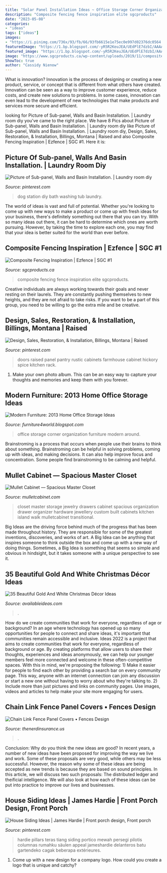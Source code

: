 ```yaml
---
title: "Solar Panel Installation Ideas ~ Office Storage Corner Organization Furniture Modern Around"
description: "Composite fencing fence inspiration elite sgcproducts"
date: "2023-05-08"
categories:
- "ideas"
tags: ["ideas"]
images:
- "https://i.pinimg.com/736x/93/fb/66/93fb6615e1e75ec0e997d02376dc0564.jpg"
featuredImage: "https://1.bp.blogspot.com/-yR5R2KeuJEA/UEdPlE7dzbI/AAAAAAAAH_s/1CEaA9mH7yI/s1600/2013-Home-Office-Storage-Organization-Solutions-5.jpg"
featured_image: "https://1.bp.blogspot.com/-yR5R2KeuJEA/UEdPlE7dzbI/AAAAAAAAH_s/1CEaA9mH7yI/s1600/2013-Home-Office-Storage-Organization-Solutions-5.jpg"
image: "https://www.sgcproducts.ca/wp-content/uploads/2019/11/compositefencingopenworkmouldingdesign.jpg"
ShowToc: true
author: "Cassidy Nienow"
---
```



What is innovation?
Innovation is the process of designing or creating a new product, service, or concept that is different from what others have created. Innovation can be seen as a way to improve customer experience, reduce costs, and create new solutions to problems. In some cases, innovation can even lead to the development of new technologies that make products and services more secure and efficient.

	

		
looking for Picture of Sub-panel, Walls and Basin Installation. | Laundry room diy you've came to the right place. We have 8 Pics about Picture of Sub-panel, Walls and Basin Installation. | Laundry room diy like Picture of Sub-panel, Walls and Basin Installation. | Laundry room diy, Design, Sales, Restoration, &amp; Installation, Billings, Montana | Raised and also Composite Fencing Inspiration | Ezfence | SGC #1. Here it is:
		
    
## Picture Of Sub-panel, Walls And Basin Installation. | Laundry Room Diy

<img loading=lazy src="https://i.pinimg.com/736x/93/fb/66/93fb6615e1e75ec0e997d02376dc0564.jpg" onerror="this.onerror=null;this.src='https://tse1.mm.bing.net/th?id=OIP.8kdHPqVYvMni6OcQ4qKULQHaNK&amp;pid=15.1';" alt="Picture of Sub-panel, Walls and Basin Installation. | Laundry room diy">

_Source: pinterest.com_

>dog station diy bath washing tub laundry. 

	

The world of ideas is vast and full of potential. Whether you're looking to come up with new ways to make a product or come up with fresh ideas for your business, there's definitely something out there that you can try. With so many ideas out there, it can be hard to determine which ones are worth pursuing. However, by taking the time to explore each one, you may find that your idea is better suited for the world than ever before.

    
## Composite Fencing Inspiration | Ezfence | SGC #1

<img loading=lazy src="https://www.sgcproducts.ca/wp-content/uploads/2019/11/compositefencingopenworkmouldingdesign.jpg" onerror="this.onerror=null;this.src='https://tse1.mm.bing.net/th?id=OIP.lMj_l3BX885kRhZTuiizswHaE8&amp;pid=15.1';" alt="Composite Fencing Inspiration | Ezfence | SGC #1">

_Source: sgcproducts.ca_

>composite fencing fence inspiration elite sgcproducts. 

	

Creative individuals are always working towards their goals and never resting on their laurels. They are constantly pushing themselves to new heights, and they are not afraid to take risks. If you want to be a part of this group, you need to be willing to go the extra mile and be creative.

    
## Design, Sales, Restoration, &amp; Installation, Billings, Montana | Raised

<img loading=lazy src="https://i.pinimg.com/736x/94/4d/db/944ddb7eaaa6433f7ae3526925315bf6--raised-panel-spice-racks.jpg" onerror="this.onerror=null;this.src='https://tse2.mm.bing.net/th?id=OIP.gj_9MWT9L-dBq_ZHLGuAoADIEs&amp;pid=15.1';" alt="Design, Sales, Restoration, &amp; Installation, Billings, Montana | Raised">

_Source: pinterest.com_

>doors raised panel pantry rustic cabinets farmhouse cabinet hickory spice kitchen rack. 

	

1. Make your own photo album. This can be an easy way to capture your thoughts and memories and keep them with you forever.

    
## Modern Furniture: 2013 Home Office Storage Ideas

<img loading=lazy src="https://1.bp.blogspot.com/-yR5R2KeuJEA/UEdPlE7dzbI/AAAAAAAAH_s/1CEaA9mH7yI/s1600/2013-Home-Office-Storage-Organization-Solutions-5.jpg" onerror="this.onerror=null;this.src='https://tse4.mm.bing.net/th?id=OIP.QisjBvIiMFzwj67s0k03MgHaJ3&amp;pid=15.1';" alt="Modern Furniture: 2013 Home Office Storage Ideas">

_Source: furniture4world.blogspot.com_

>office storage corner organization furniture modern around. 

	

Brainstroming is a process that occurs when people use their brains to think about something. Brainstroming can be helpful in solving problems, coming up with ideas, and making decisions. It can also help improve focus and concentration. Some people find brainstroming to be calming and helpful.

    
## Mullet Cabinet — Spacious Master Closet

<img loading=lazy src="https://www.mulletcabinet.com/media/NickHome_0166.jpg" onerror="this.onerror=null;this.src='https://tse4.mm.bing.net/th?id=OIP.y3aQCrpzqiCq-gA3e5iwrwHaLH&amp;pid=15.1';" alt="Mullet Cabinet — Spacious Master Closet">

_Source: mulletcabinet.com_

>closet master storage jewelry drawers cabinet spacious organization drawer organizer hardware jewellery custom built cabinets kitchen island walk mulletcabinet transitional. 

	

Big Ideas are the driving force behind much of the progress that has been made throughout history. They are responsible for some of the greatest inventions, discoveries, and works of art. A Big Idea can be anything that inspires someone to think outside the box and come up with a new way of doing things. Sometimes, a Big Idea is something that seems so simple and obvious in hindsight, but it takes someone with a unique perspective to see it.

    
## 35 Beautiful Gold And White Christmas Décor Ideas

<img loading=lazy src="http://www.availableideas.com/wp-content/uploads/2015/09/Gold-And-White-Christmas-Décor-Ideas-33.jpg" onerror="this.onerror=null;this.src='https://tse4.mm.bing.net/th?id=OIP.6P7udyTCiQYueauW-od2uQHaLH&amp;pid=15.1';" alt="35 Beautiful Gold And White Christmas Décor Ideas">

_Source: availableideas.com_

>. 

	

How do we create communities that work for everyone, regardless of age or background?
In an age where technology has opened up so many opportunities for people to connect and share ideas, it's important that communities remain accessible and inclusive. Ideas 2022 is a project that aims to create communities that work for everyone, regardless of background or age. By creating platforms that allow users to share their thoughts, experiences and ideas anonymously, we can help our younger members feel more connected and welcome in these often-competitive spaces. With this in mind, we're proposing the following: 1) Make it easier for people to find each other by providing a search bar on every community page. This way, anyone with an internet connection can join any discussion or start a new one without having to worry about who they're talking to. 2) Include more than just pictures and links on community pages. Use images, videos and articles to help make your site more engaging for users.

    
## Chain Link Fence Panel Covers • Fences Design

<img loading=lazy src="https://s3.wasabisys.com/thenerdinsurance/2018/01/fence-beautiful-chain-link-fence-slats-cover-an-ugly-chain-link-throughout-sizing-1728-x-2592-630x380.jpg" onerror="this.onerror=null;this.src='https://tse2.mm.bing.net/th?id=OIP.wllPP45w9nwbwJexrCTeAAHaEd&amp;pid=15.1';" alt="Chain Link Fence Panel Covers • Fences Design">

_Source: thenerdinsurance.us_

>. 

	

Conclusion: Why do you think the new ideas are good?
In recent years, a number of new ideas have been proposed for improving the way we live and work. Some of these proposals are very good, while others may be less successful. However, the reason why some of these ideas are being accepted as new trends is because they are based on sound principles. In this article, we will discuss two such proposals: The distributed ledger and theificial intelligence. We will also look at how each of these ideas can be put into practice to improve our lives and businesses.

    
## House Siding Ideas | James Hardie | Front Porch Design, Front Porch

<img loading=lazy src="https://i.pinimg.com/736x/2c/04/cc/2c04cc496d55f6d10467d9847827d53b.jpg" onerror="this.onerror=null;this.src='https://tse4.mm.bing.net/th?id=OIP.MuSMDdGNYHNqN2m5rVevagHaLH&amp;pid=15.1';" alt="House Siding Ideas | James Hardie | Front porch design, Front porch">

_Source: pinterest.com_

>hardie pillars teras tiang siding portico mewah persegi pilotis columnas rumahku säulen appeal jameshardie delanteros batu gartendeko cagak beberapa extérieures. 

	

1. Come up with a new design for a company logo. How could you create a logo that is unique and catchy?

